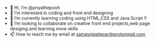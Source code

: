 - 👋 Hi, I’m @priyathepooh
- 👀 I’m interested in coding and front end designing
- 🌱 I’m currently learning coding using HTML,CSS and Java Script !!
- 💞️ I’m looking to collaborate on creative front end projects,web page desiging and learning more skills
- 📫 How to reach me by email at samaynipelepar@protonmail.com

<!---
priyathepooh/priyathepooh is a ✨ special ✨ repository because its `README.md` (this file) appears on your GitHub profile.
You can click the Preview link to take a look at your changes.
--->
